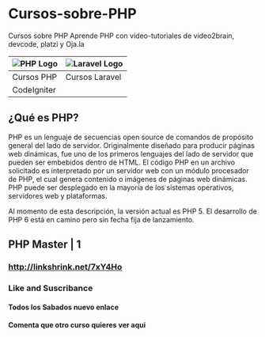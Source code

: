 # Cursos-sobre-PHP
 Cursos sobre PHP Aprende PHP con vídeo-tutoriales de video2brain, devcode, platzi y Oja.la
 
![PHP Logo](https://static.platzi.com/media/achievements/2xintrophp1.png) | ![Laravel Logo](https://static.platzi.com/media/achievements/2xlaravel1.png)
------------ | -------------
Cursos PHP | Cursos Laravel
CodeIgniter | 

 
## ¿Qué es PHP?

PHP es un lenguaje de secuencias open source de comandos de propósito general del lado de servidor. Originalmente diseñado para producir páginas web dinámicas, fue uno de los primeros lenguajes del lado de servidor que pueden ser embebidos dentro de HTML. El código PHP en un archivo solicitado es interpretado por un servidor web con un módulo procesador de PHP, el cual genera contenido o imágenes de páginas web dinámicas. PHP puede ser desplegado en la mayoría de los sistemas operativos, servidores web y plataformas.

Al momento de esta descripción, la versión actual es PHP 5. El desarrollo de PHP 6 está en camino pero sin fecha fija de lanzamiento.

## PHP Master | 1
	
### http://linkshrink.net/7xY4Ho

### Like and Suscribance
#### Todos los Sabados nuevo enlace
#### Comenta que otro curso quieres ver aqui
